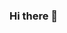 ### Hi there 👋

<!--
**francisdbillones/francisdbillones** is a ✨ _special_ ✨ repository because its `README.md` (this file) appears on your GitHub profile.

[![Francis's GitHub stats](https://github-readme-stats.vercel.app/api?username=francisdbillones)](https://github.com/anuraghazra/github-readme-stats)
